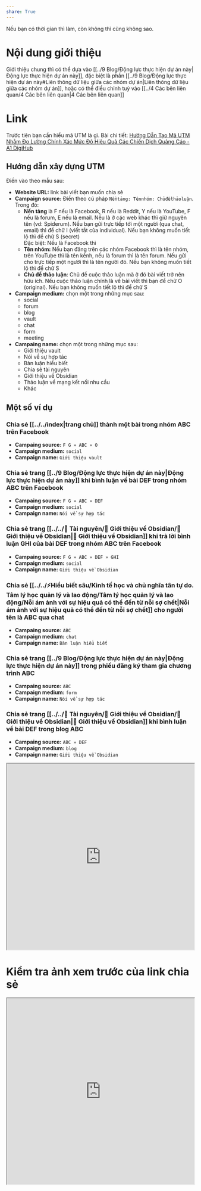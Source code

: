 ```yaml
---  
share: True  
---  
```

Nếu bạn có thời gian thì làm, còn không thì cũng không sao.  
  
# Nội dung giới thiệu  
Giới thiệu chung thì có thể dựa vào [[../9 Blog/Động lực thực hiện dự án này|Động lực thực hiện dự án này]], đặc biệt là phần [[../9 Blog/Động lực thực hiện dự án này#Liên thông dữ liệu giữa các nhóm dự án|Liên thông dữ liệu giữa các nhóm dự án]], hoặc có thể điều chỉnh tuỳ vào [[../4 Các bên liên quan/4 Các bên liên quan|4 Các bên liên quan]]  
  
# Link  
Trước tiên bạn cần hiểu mã UTM là gì. Bài chi tiết: [Hướng Dẫn Tạo Mã UTM Nhằm Đo Lường Chính Xác Mức Độ Hiệu Quả Các Chiến Dịch Quảng Cáo - A1 DigiHub](https://a1digihub.com/huong-dan-tao-ma-utm-nham-do-luong-chinh-xac-muc-do-hieu-qua-cac-chien-dich-quang-cao/)  
  
## Hướng dẫn xây dựng UTM  
Điền vào theo mẫu sau:  
- **Website URL:** link bài viết bạn muốn chia sẻ  
- **Campaign source:** Điền theo cú pháp `Nềntảng: Tênnhóm: Chủđềthảoluận`. Trong đó:  
	- **Nền tảng** là F nếu là Facebook, R nếu là Reddit, Y nếu là YouTube, F nếu là forum, E nếu là email. Nếu là ở các web khác thì giữ nguyên tên (vd: Spiderum). Nếu bạn gửi trực tiếp tới một người (qua chat, email) thì để chữ I (viết tắt của individual). Nếu bạn không muốn tiết lộ thì để chữ S (secret)  
	  Đặc biệt: Nếu là Facebook thì   
	- **Tên nhóm:** Nếu bạn đăng trên các nhóm Facebook thì là tên nhóm, trên YouTube thì là tên kênh, nếu là forum thì là tên forum. Nếu gửi cho trực tiếp một người thì là tên người đó. Nếu bạn không muốn tiết lộ thì để chữ S  
	- **Chủ đề thảo luận**: Chủ đề cuộc thảo luận mà ở đó bài viết trở nên hữu ích. Nếu cuộc thảo luận chính là về bài viết thì bạn để chữ O (original). Nếu bạn không muốn tiết lộ thì để chữ S  
- **Campaign medium:** chọn một trong những mục sau:  
	- social  
	- forum  
	- blog  
	- vault  
	- chat  
	- form  
	- meeting  
- **Campaing name:** chọn một trong những mục sau:  
	- Giới thiệu vault  
	- Nói về sự hợp tác  
	- Bàn luận hiểu biết  
	- Chia sẻ tài nguyên  
	- Giới thiệu về Obsidian  
	- Thảo luận về mạng kết nối nhu cầu  
	- Khác  
  
## Một số ví dụ  
### Chia sẻ [[../../index|trang chủ]] thành một bài trong nhóm ABC trên Facebook  
- **Campaing source:** `F G » ABC » O`  
- **Campaign medium:** `social`  
- **Campaign name:** `Giới thiệu vault`  
  
### Chia sẻ trang [[../9 Blog/Động lực thực hiện dự án này|Động lực thực hiện dự án này]] khi bình luận về bài DEF trong nhóm ABC trên Facebook  
- **Campaing source:** `F G » ABC » DEF`  
- **Campaign medium:** `social`  
- **Campaign name:** `Nói về sự hợp tác`  
  
### Chia sẻ trang [[../../📜 Tài nguyên/💎 Giới thiệu về Obsidian/💎 Giới thiệu về Obsidian|💎 Giới thiệu về Obsidian]] khi trả lời bình luận GHI của bài DEF trong nhóm ABC trên Facebook  
- **Campaing source:** `F G » ABC » DEF » GHI`  
- **Campaign medium:** `social`  
- **Campaign name:** `Giới thiệu về Obsidian`  
  
### Chia sẻ [[../../⚡Hiểu biết sâu/Kinh tế học và chủ nghĩa tân tự do. Tâm lý học quản lý và lao động/Tâm lý học quản lý và lao động/Nỗi ám ảnh với sự hiệu quả có thể đến từ nỗi sợ chết|Nỗi ám ảnh với sự hiệu quả có thể đến từ nỗi sợ chết]] cho người tên là ABC qua chat  
- **Campaing source:** `ABC`  
- **Campaign medium:** `chat`  
- **Campaign name:** `Bàn luận hiểu biết`  
  
### Chia sẻ trang [[../9 Blog/Động lực thực hiện dự án này|Động lực thực hiện dự án này]] trong phiếu đăng ký tham gia chương trình ABC  
- **Campaing source:** `ABC`  
- **Campaign medium:** `form`  
- **Campaign name:** `Nói về sự hợp tác`  
  
### Chia sẻ trang [[../../📜 Tài nguyên/💎 Giới thiệu về Obsidian/💎 Giới thiệu về Obsidian|💎 Giới thiệu về Obsidian]] khi bình luận về  bài DEF trong blog ABC   
- **Campaing source:** `ABC » DEF`  
- **Campaign medium:** `blog`  
- **Campaign name:** `Giới thiệu về Obsidian`  
   
<iframe width=100% height=500 src="https://ga-dev-tools.appspot.com/campaign-url-builder/" > </iframe>  
  
# Kiểm tra ảnh xem trước của link chia sẻ  
<iframe width=100% height=500 src="https://developers.facebook.com/tools/debug/" ></iframe>